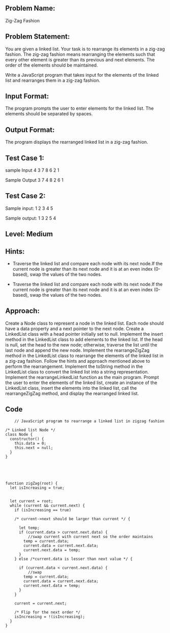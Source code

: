 ## Problem Name:
Zig-Zag Fashion

## Problem Statement:
You are given a linked list. Your task is to rearrange 
its elements in a zig-zag fashion. The zig-zag fashion
 means rearranging the elements such that every 
other element is greater than its previous and next 
elements. The order of the elements should be 
maintained.

Write a JavaScript program that takes input for the 
elements of the linked list and rearranges them in a 
zig-zag fashion.


## Input Format:
The program prompts the user to enter elements 
for the linked list. The elements should be 
separated by spaces.

## Output Format:
The program displays the 
rearranged linked list in a 
zig-zag fashion.

## Test Case 1:
sample Input
4 3 7 8 6 2 1

Sample Output
3 7 4 8 2 6 1

## Test Case 2:
Sample input:
1 2 3 4 5

Sample output:
1 3 2 5 4

## Level: Medium

## Hints:
- Traverse the linked list and compare each node 
with its next node.If the current node is greater than its next node 
and it is at an even index (0-based), swap the 
values of the two nodes.

- Traverse the linked list and compare each node
with its next node.If the current node is greater than its next node
 and it is at an even index (0-based), swap the 
values of the two nodes.


## Approach:
Create a Node class to represent a node in the linked list. Each node should have a 
data property and a next pointer to the next node.
Create a LinkedList class with a head pointer initially set to null.
Implement the insert method in the LinkedList class to add elements to the linked list. 
If the head is null, set the head to the new node; otherwise, traverse the list until the 
last node and append the new node.
Implement the rearrangeZigZag method in the LinkedList class to rearrange the 
elements of the linked list in a zig-zag fashion. Follow the hints and approach 
mentioned above to perform the rearrangement.
Implement the toString method in the LinkedList class to convert the linked list 
into a string representation.
Implement the rearrangeLinkedList function as the main program. Prompt the user to 
enter the elements of the linked list, create an instance of the LinkedList class, insert 
the elements into the linked list, call the rearrangeZigZag method, and display the 
rearranged linked list.




## Code 
```
    // JavaScript program to rearrange a linked list in zigzag fashion

/* Linked list Node */
class Node {
  constructor() {
    this.data = 0;
    this.next = null;
  }
}





function zigZag(root) {
  let isIncreasing = true; 

  
  let current = root;
  while (current && current.next) {
    if (isIncreasing == true) 
    
    /* current->next should be larger than current */ {
     
      let temp;
      if (current.data > current.next.data) {
          //swap current with current next so the order maintains
        temp = current.data;
        current.data = current.next.data;
        current.next.data = temp;
      }
    } else /*current.data is lesser than next value */ {
     
      if (current.data < current.next.data) {
          //swap
        temp = current.data;
        current.data = current.next.data;
        current.next.data = temp;
      }
    }

    current = current.next;

    /* Flip for the next order */
    isIncreasing = !(isIncreasing);
  }
}


```